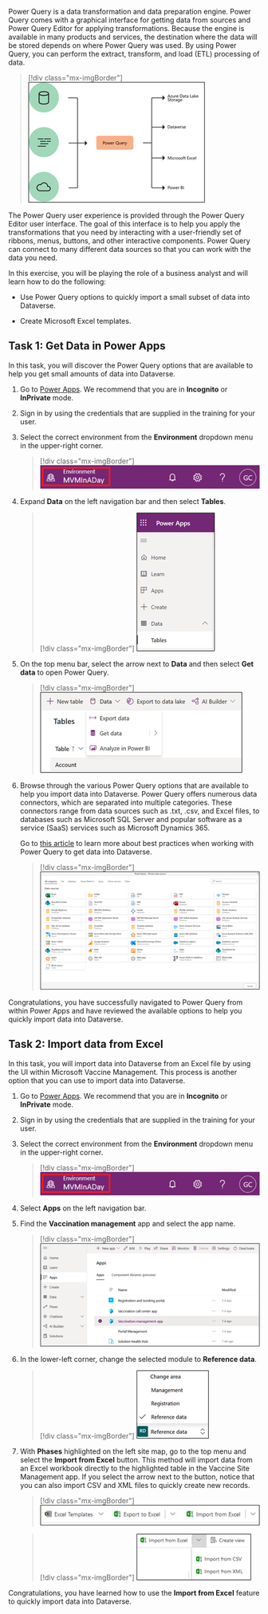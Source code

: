 Power Query is a data transformation and data preparation engine. Power Query comes with a graphical interface for getting data from sources and Power Query Editor for applying transformations. Because the engine is available in many products and services, the destination where the data will be stored depends on where Power Query was used. By using Power Query, you can perform the extract, transform, and load (ETL) processing of data.

> [!div class="mx-imgBorder"]
> [![Diagram of Power Query input, transformation, and destination.](../media/power-query-diagram.png)](../media/power-query-diagram.png#lightbox)

The Power Query user experience is provided through the Power Query Editor user interface. The goal of this interface is to help you apply the transformations that you need by interacting with a user-friendly set of ribbons, menus, buttons, and other interactive components. Power Query can connect to many different data sources so that you can work with the data you need.

In this exercise, you will be playing the role of a business analyst and will learn how to do the following:

- Use Power Query options to quickly import a small subset of data into Dataverse.

- Create Microsoft Excel templates.

## Task 1: Get Data in Power Apps

In this task, you will discover the Power Query options that are available to help you get small amounts of data into Dataverse.

1.  Go to [Power Apps](https://make.powerapps.com/?azure-portal=true). We recommend that you are in **Incognito** or **InPrivate** mode.

1.  Sign in by using the credentials that are supplied in the training for your user.

1.  Select the correct environment from the **Environment** dropdown menu in the upper-right corner.

	> [!div class="mx-imgBorder"]
	> [![Screenshot of the Environment dropdown menu.](../media/environment.png)](../media/environment.png#lightbox)

1.  Expand **Data** on the left navigation bar and then select **Tables**.

	> [!div class="mx-imgBorder"]
	> [![Screenshot of the expanded Data menu with Tables selected.](../media/data-menu.png)](../media/data-menu.png#lightbox)

1.  On the top menu bar, select the arrow next to **Data** and then select **Get data** to open Power Query.

	> [!div class="mx-imgBorder"]
	> [![Screenshot of the Data menu with Get data selected.](../media/get-data.png)](../media/get-data.png#lightbox)

1.  Browse through the various Power Query options that are available to help you import data into Dataverse. Power Query offers numerous data connectors, which are separated into multiple categories. These connectors range from data sources such as .txt, .csv, and Excel files, to databases such as Microsoft SQL Server and popular software as a service (SaaS) services such as Microsoft Dynamics 365.

    Go to [this article](/power-query/best-practices/?azure-portal=true) to learn more about best practices when working with Power Query to get data into Dataverse.

	> [!div class="mx-imgBorder"]
	> [![Screenshot of the available Power Query data sources.](../media/data-sources.png)](../media/data-sources.png#lightbox)

Congratulations, you have successfully navigated to Power Query from within Power Apps and have reviewed the available options to help you quickly import data into Dataverse.

## Task 2: Import data from Excel 

In this task, you will import data into Dataverse from an Excel file by using the UI within Microsoft Vaccine Management. This process is another option that you can use to import data into Dataverse.

1.  Go to [Power Apps](https://make.powerapps.com/?azure-portal=true). We recommend that you are in **Incognito** or **InPrivate** mode.

1.  Sign in by using the credentials that are supplied in the training for your user.

1.  Select the correct environment from the **Environment** dropdown menu in the upper-right corner.

	> [!div class="mx-imgBorder"]
	> [![Screenshot of the Environment dropdown menu with an environment selected.](../media/environment.png)](../media/environment.png#lightbox)

1.  Select **Apps** on the left navigation bar.

1.  Find the **Vaccination management** app and select the app name.

	> [!div class="mx-imgBorder"]
	> [![Screenshot of Vaccination management app selected in the Apps menu.](../media/vaccination-management-app.png)](../media/vaccination-management-app.png#lightbox) 

1.  In the lower-left corner, change the selected module to **Reference data**.

	> [!div class="mx-imgBorder"]
	> [![Screenshot of the selected module set to Reference data.](../media/reference-data.png)](../media/reference-data.png#lightbox)

1.  With **Phases** highlighted on the left site map, go to the top menu and select the **Import from Excel** button. This method will import data from an Excel workbook directly to the highlighted table in the Vaccine Site Management app. If you select the arrow next to the button, notice that you can also import CSV and XML files to quickly create new records.

	> [!div class="mx-imgBorder"]
	> [![Screenshot of the Import from Excel menu.](../media/excel-import.png)](../media/excel-import.png#lightbox)

	> [!div class="mx-imgBorder"]
	> [![Screenshot of the Import from Excel options.](../media/import-options.png)](../media/import-options.png#lightbox)

Congratulations, you have learned how to use the **Import from Excel** feature to quickly import data into Dataverse.

